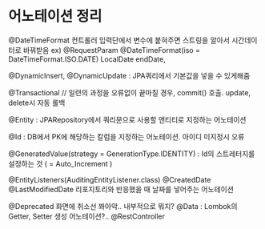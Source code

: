 # 어노테이션 정리

@DateTimeFormat
컨트롤러 입력단에서 변수에 붙혀주면 스트링을 알아서 시간데이터로 바꿔받음
ex) @RequestParam @DateTimeFormat(iso = DateTimeFormat.ISO.DATE) LocalDate endDate,

@DynamicInsert, @DynamicUpdate : JPA쿼리에서 기본값을 넣을 수 있게해줌

@Transactional // 일련의 과정을 오류없이 끝마칠 경우, commit() 호출. update, delete시 자동 롤백

@Entity : JPARepository에서 쿼리문으로 사용할 앤티티로 지정하는 어노테이션

@Id : DB에서 PK에 해당하는 칼럼을 지정하는 어노테이션. 아이디 미지정시 오류

@GeneratedValue(strategy = GenerationType.IDENTITY) : Id의 스트레터지를 설정하는 것 ( = Auto_Increment )

@EntityListeners(AuditingEntityListener.class) 
@CreatedDate
@LastModifiedDate
리포지토리와 반응했을 때 날짜를 넣어주는 어노테이션

@Deprecated 화면에 취소선 쫘아악.. 내부적으로 뭐지?
@Data : Lombok의 Getter, Setter 생성 어노테이션?..
@RestController


